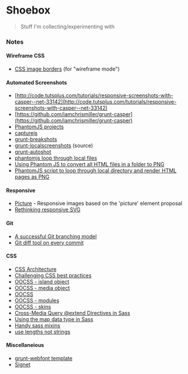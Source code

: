 # Shoebox

> Stuff I'm collecting/experimenting with

### Notes

#### Wireframe CSS
- [CSS image borders](http://www.sitepoint.com/css3-border-images/) (for "wireframe mode")

#### Automated Screenshots
- [http://code.tutsplus.com/tutorials/responsive-screenshots-with-casper--net-33142](http://code.tutsplus.com/tutorials/responsive-screenshots-with-casper--net-33142)
- [https://github.com/iamchrismiller/grunt-casper](https://github.com/iamchrismiller/grunt-casper)
- [PhantomJS projects](http://phantomjs.org/related-projects.html)
- [capturejs](https://github.com/superbrothers/capturejs)
- [grunt-breakshots](https://github.com/EightMedia/grunt-breakshots)
- [grunt-localscreenshots](https://github.com/danielhusar/grunt-localscreenshots/blob/master/tasks/localscreenshots.js) (source)
- [grunt-autoshot](https://github.com/Ferrari/grunt-autoshot)
- [phantomjs loop through local files](http://stackoverflow.com/questions/19939046/phantomjs-fails-to-open-local-file)
- [Using Phantom JS to convert all HTML files in a folder to PNG](http://stackoverflow.com/questions/7531601/using-phantom-js-to-convert-all-html-files-in-a-folder-to-png)
- [PhantomJS script to loop through local directory and render HTML pages as PNG](https://gist.github.com/crazy4groovy/3160121)


#### Responsive
- [Picture](https://github.com/weblinc/picture) - Responsive images based on the 'picture' element proposal
- [Rethinking responsive SVG](http://www.smashingmagazine.com/2014/03/05/rethinking-responsive-svg/)

#### Git
- [A successful Git branching model](http://nvie.com/posts/a-successful-git-branching-model/)
- [Git diff tool on every commit](http://stackoverflow.com/questions/11673434/git-diff-tool-on-every-commit)

#### CSS
- [CSS Architecture](http://engineering.appfolio.com/2012/11/16/css-architecture/)
- [Challenging CSS best practices](http://www.smashingmagazine.com/2013/10/21/challenging-css-best-practices-atomic-approach/)
- [OOCSS - island object](http://csswizardry.com/2011/10/the-island-object/)
- [OOCSS - media object](http://www.stubbornella.org/content/2010/06/25/the-media-object-saves-hundreds-of-lines-of-code/)
- [OOCSS](https://github.com/stubbornella/oocss/wiki)
- [OOCSS - modules](https://github.com/stubbornella/oocss/wiki/Module)
- [OOCSS - skins](https://github.com/stubbornella/oocss/wiki/Module-Skins)
- [Cross-Media Query @extend Directives in Sass](http://www.sitepoint.com/cross-media-query-extend-sass/)
- [Using the map data type in Sass](http://blustemy.io/using-the-map-data-type-in-sass/)
- [Handy sass mixins](http://web-design-weekly.com/2013/05/12/handy-sass-mixins/)
- [use lengths not strings](http://hugogiraudel.com/2013/09/03/use-lengths-not-strings/)


#### Miscellaneious
- [grunt-webfont template](https://github.com/sapegin/grunt-webfont/blob/master/tasks/templates/bem.css)
- [Signet](https://github.com/HubSpot/signet)